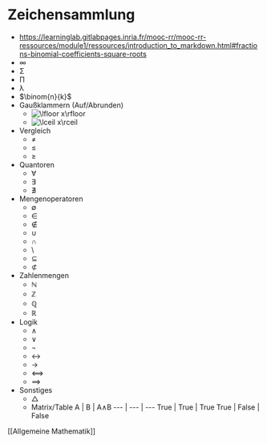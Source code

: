 # Zeichensammlung
+ https://learninglab.gitlabpages.inria.fr/mooc-rr/mooc-rr-ressources/module1/ressources/introduction_to_markdown.html#fractions-binomial-coefficients-square-roots
+ ∞
+ Σ
+ Π
+ λ
+ $\binom{n}{k}$
+ Gaußklammern (Auf/Abrunden)
	+ ![\lfloor x\rfloor ](https://wikimedia.org/api/rest_v1/media/math/render/svg/738c94c88678dd08a289f90a47a609ce44eedf14)
	+ ![\lceil x\rceil ](https://wikimedia.org/api/rest_v1/media/math/render/svg/5ac7f37c8288700904b4a22a2f7c94d45ba917de)
+ Vergleich
	+ ≠
	+ ≤
	+ ≥
+ Quantoren
	+ ∀
	+ ∃
	+ ∄
+ Mengenoperatoren
	+	∅
	+	∈
	+	∉
	+	∪
	+	∩
	+	\
	+	⊆
	+	⊄
+	Zahlenmengen
	+	ℕ
	+	ℤ
	+	ℚ
	+	ℝ
+	Logik
	+	∧
	+	∨
	+	¬
	+	↔
	+	→
	+	<==>
	+	==>
+	Sonstiges
	+	△
	+	Matrix/Table
	A | B | A∧B 
	--- | --- | ---
	True | True | True 
	True | False | False 

[[Allgemeine Mathematik]]